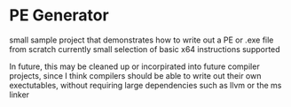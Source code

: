 # PE Generator

small sample project that demonstrates how to write out a PE or .exe file from scratch
currently small selection of basic x64 instructions supported

In future, this may be cleaned up or incorpirated into future compiler projects, 
since I think compilers should be able to write out their own exectutables, without requiring large dependencies such as llvm or the ms linker
